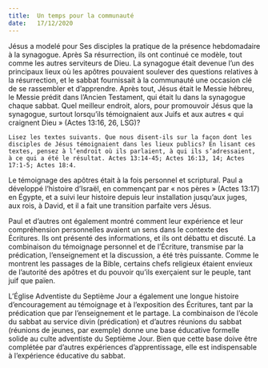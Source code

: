 ```yaml
---
title:  Un temps pour la communauté
date:   17/12/2020
---
```


Jésus a modelé pour Ses disciples la pratique de la présence hebdomadaire à la synagogue. Après Sa résurrection, ils ont continué ce modèle, tout comme les autres serviteurs de Dieu. La synagogue était devenue l’un des principaux lieux où les apôtres pouvaient soulever des questions relatives à la résurrection, et le sabbat fournissait à la communauté une occasion clé de se rassembler et d’apprendre. Après tout, Jésus était le Messie hébreu, le Messie prédit dans l’Ancien Testament, qui était lu dans la synagogue chaque sabbat. Quel meilleur endroit, alors, pour promouvoir Jésus que la synagogue, surtout lorsqu’ils témoignaient aux Juifs et aux autres « qui craignent Dieu » (Actes 13:16, 26, LSG)?

`Lisez les textes suivants. Que nous disent-ils sur la façon dont les disciples de Jésus témoignaient dans les lieux publics? En lisant ces textes, pensez à l’endroit où ils parlaient, à qui ils s’adressaient, à ce qui a été le résultat. Actes 13:14-45; Actes 16:13, 14; Actes 17:1-5; Actes 18:4.`

Le témoignage des apôtres était à la fois personnel et scriptural. Paul a développé l’histoire d’Israël, en commençant par « nos pères » (Actes 13:17) en Égypte, et a suivi leur histoire depuis leur installation jusqu’aux juges, aux rois, à David, et il a fait une transition parfaite vers Jésus.

Paul et d’autres ont également montré comment leur expérience et leur compréhension personnelles avaient un sens dans le contexte des Écritures. Ils ont présenté des informations, et ils ont débattu et discuté. La combinaison du témoignage personnel et de l’Écriture, transmise par la prédication, l’enseignement et la discussion, a été très puissante. Comme le montrent les passages de la Bible, certains chefs religieux étaient envieux de l’autorité des apôtres et du pouvoir qu’ils exerçaient sur le peuple, tant juif que païen.

L’Église Adventiste du Septième Jour a également une longue histoire d’encouragement au témoignage et à l’exposition des Écritures, tant par la prédication que par l’enseignement et le partage. La combinaison de l’école du sabbat au service divin (prédication) et d’autres réunions du sabbat (réunions de jeunes, par exemple) donne une base éducative formelle solide au culte adventiste du Septième Jour. Bien que cette base doive être complétée par d’autres expériences d’apprentissage, elle est indispensable à l’expérience éducative du sabbat.